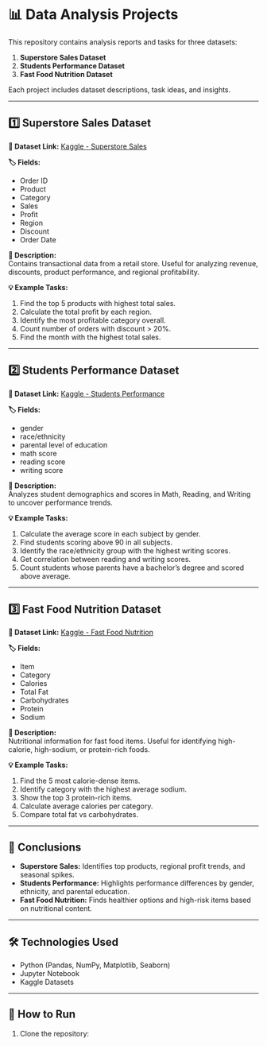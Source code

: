# 📊 Data Analysis Projects

This repository contains analysis reports and tasks for three datasets:  
1. **Superstore Sales Dataset**  
2. **Students Performance Dataset**  
3. **Fast Food Nutrition Dataset**  

Each project includes dataset descriptions, task ideas, and insights.

---

## 1️⃣ Superstore Sales Dataset

**📂 Dataset Link:** [Kaggle - Superstore Sales](https://www.kaggle.com/)  

**🏷 Fields:**  
- Order ID  
- Product  
- Category  
- Sales  
- Profit  
- Region  
- Discount  
- Order Date  

**📄 Description:**  
Contains transactional data from a retail store. Useful for analyzing revenue, discounts, product performance, and regional profitability.

**💡 Example Tasks:**  
1. Find the top 5 products with highest total sales.  
2. Calculate the total profit by each region.  
3. Identify the most profitable category overall.  
4. Count number of orders with discount > 20%.  
5. Find the month with the highest total sales.  

---

## 2️⃣ Students Performance Dataset

**📂 Dataset Link:** [Kaggle - Students Performance](https://www.kaggle.com/)  

**🏷 Fields:**  
- gender  
- race/ethnicity  
- parental level of education  
- math score  
- reading score  
- writing score  

**📄 Description:**  
Analyzes student demographics and scores in Math, Reading, and Writing to uncover performance trends.

**💡 Example Tasks:**  
1. Calculate the average score in each subject by gender.  
2. Find students scoring above 90 in all subjects.  
3. Identify the race/ethnicity group with the highest writing scores.  
4. Get correlation between reading and writing scores.  
5. Count students whose parents have a bachelor’s degree and scored above average.  

---

## 3️⃣ Fast Food Nutrition Dataset

**📂 Dataset Link:** [Kaggle - Fast Food Nutrition](https://www.kaggle.com/)  

**🏷 Fields:**  
- Item  
- Category  
- Calories  
- Total Fat  
- Carbohydrates  
- Protein  
- Sodium  

**📄 Description:**  
Nutritional information for fast food items. Useful for identifying high-calorie, high-sodium, or protein-rich foods.

**💡 Example Tasks:**  
1. Find the 5 most calorie-dense items.  
2. Identify category with the highest average sodium.  
3. Show the top 3 protein-rich items.  
4. Calculate average calories per category.  
5. Compare total fat vs carbohydrates.

---

## 🧾 Conclusions
- **Superstore Sales:** Identifies top products, regional profit trends, and seasonal spikes.  
- **Students Performance:** Highlights performance differences by gender, ethnicity, and parental education.  
- **Fast Food Nutrition:** Finds healthier options and high-risk items based on nutritional content.  

---

## 🛠 Technologies Used
- Python (Pandas, NumPy, Matplotlib, Seaborn)
- Jupyter Notebook
- Kaggle Datasets

---

## 🚀 How to Run
1. Clone the repository:  
   ```bash
   
